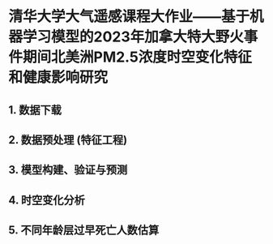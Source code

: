 # 清华大学大气遥感课程大作业——基于机器学习模型的2023年加拿大特大野火事件期间北美洲PM2.5浓度时空变化特征和健康影响研究
## 1. 数据下载

## 2. 数据预处理 (特征工程)

## 3. 模型构建、验证与预测

## 4. 时空变化分析

## 5. 不同年龄层过早死亡人数估算

